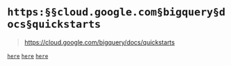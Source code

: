 # `https:§§cloud.google.com§bigquery§docs§quickstarts`

> <https://cloud.google.com/bigquery/docs/quickstarts>

[`here`](../https:§§cloud.google.com§bigquery§docs§quickstarts§quickstart-web-ui/readme.md)
[`here`](../https:§§cloud.google.com§bigquery§docs§quickstarts§quickstart-command-line/readme.md)
[`here`](../https:§§cloud.google.com§bigquery§docs§quickstarts§quickstart-client-libraries/readme.md)